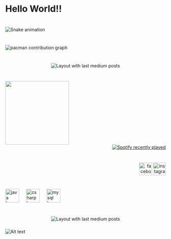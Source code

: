 <h1 align="left">Hello World!!</h1>

###

<br clear="both">

<img src="https://raw.githubusercontent.com/Dansosa18/Dansosa18/output/snake.svg" alt="Snake animation" />

###

<br clear="both">

<picture>
  <source media="(prefers-color-scheme: dark)" srcset="https://raw.githubusercontent.com/Dansosa18/Dansosa18/output/pacman-contribution-graph-dark.svg">
  <source media="(prefers-color-scheme: light)" srcset="https://raw.githubusercontent.com/Dansosa18/Dansosa18/output/pacman-contribution-graph.svg">
  <img alt="pacman contribution graph" src="https://raw.githubusercontent.com/Dansosa18/Dansosa18/output/pacman-contribution-graph.svg">
</picture>

###

<br clear="both">

<div align="center">
  <img src="https://github-read-medium-git-main.pahlevikun.vercel.app/latest?limit=4&username=Dansosa18&theme=radical" alt="Layout with last medium posts"  />
</div>

###

<br clear="both">

<img align="left" height="200" src="https://media4.giphy.com/media/v1.Y2lkPTc5MGI3NjExcGJuNTgybXpyajExaDExc3Z2eWhyenRmMTJ3bW1sMzBtcGlsbTFvMCZlcD12MV9pbnRlcm5hbF9naWZfYnlfaWQmY3Q9Zw/VApOqITOXZAd2/giphy.gif"  />

###

<br clear="both">

<div align="right">
  <a href="https://open.spotify.com/user/DANSOSA..">
    <img src="https://spotify-recently-played-readme.vercel.app/api?user=DANSOSA..&count=7" alt="Spotify recently played"  />
  </a>
</div>

###

<br clear="both">

<div align="right">
  <img src="https://img.shields.io/static/v1?message=Facebook&logo=facebook&label=&color=1877F2&logoColor=white&labelColor=&style=for-the-badge" height="40" alt="facebook logo"  />
  <img src="https://img.shields.io/static/v1?message=Instagram&logo=instagram&label=&color=E4405F&logoColor=white&labelColor=&style=for-the-badge" height="40" alt="instagram logo"  />
</div>

###

<br clear="both">

<div align="left">
  <img src="https://skillicons.dev/icons?i=java" height="43" alt="java logo"  />
  <img width="14" />
  <img src="https://skillicons.dev/icons?i=cs" height="43" alt="csharp logo"  />
  <img width="14" />
  <img src="https://skillicons.dev/icons?i=mysql" height="43" alt="mysql logo"  />
</div>

###

<br clear="both">

<div align="center">
  <img src="https://github-read-medium-git-main.pahlevikun.vercel.app/latest?limit=4&username=Dansosa18&theme=gruvbox_light" alt="Layout with last medium posts"  />
</div>

###

![Alt text](https://spotify-recently-played-readme.vercel.app/api?user=snkfsd6cdgfq9kd634myb5axn&count={count})
